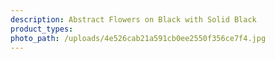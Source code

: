 ```yaml
---
description: Abstract Flowers on Black with Solid Black
product_types:
photo_path: /uploads/4e526cab21a591cb0ee2550f356ce7f4.jpg
---
```

